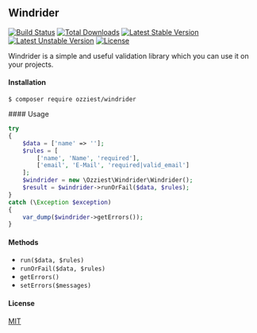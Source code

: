 ## Windrider

[![Build Status](https://travis-ci.org/ozziest/windrider.svg)](https://travis-ci.org/ozziest/windrider)
[![Total Downloads](https://poser.pugx.org/ozziest/windrider/d/total.svg)](https://packagist.org/packages/ozziest/windrider)
[![Latest Stable Version](https://poser.pugx.org/ozziest/windrider/v/stable.svg)](https://la.org/packages/ozziest/windrider)
[![Latest Unstable Version](https://poser.pugx.org/ozziest/windrider/v/unstable.svg)](https://packagist.org/packages/ozziest/windrider)
[![License](https://poser.pugx.org/ozziest/windrider/license.svg)](https://packagist.org/packages/ozziest/windrider)

Windrider is a simple and useful validation library which you can use it on your projects. 

#### Installation 

```
$ composer require ozziest/windrider
```

#### Usage

```php 
try 
{
    $data = ['name' => ''];
    $rules = [
        ['name', 'Name', 'required'],
        ['email', 'E-Mail', 'required|valid_email']
    ];
    $windrider = new \Ozziest\Windrider\Windrider();
    $result = $windrider->runOrFail($data, $rules);
}
catch (\Exception $exception)
{
    var_dump($windrider->getErrors());
}
```

#### Methods

- `run($data, $rules)`
- `runOrFail($data, $rules)`
- `getErrors()`
- `setErrors($messages)`


#### License

[MIT](https://opensource.org/licenses/MIT)